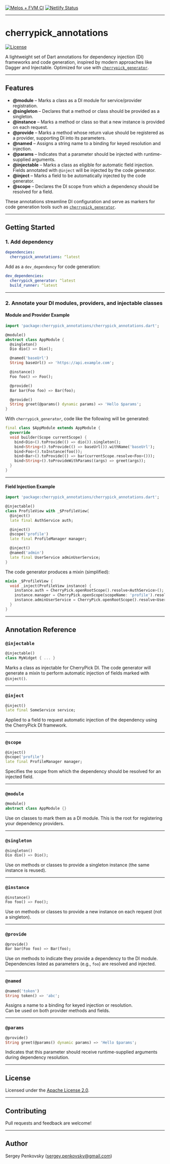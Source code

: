 [![Melos + FVM CI](https://github.com/pese-git/cherrypick/actions/workflows/pipeline.yml/badge.svg)](https://github.com/pese-git/cherrypick/actions/workflows/pipeline.yml)
[![Netlify Status](https://api.netlify.com/api/v1/badges/3c3e0f98-27a9-4dd4-9eab-4be0b96798b8/deploy-status)](https://app.netlify.com/projects/cherrypick-di/deploys)

---

# cherrypick_annotations

[![License](https://img.shields.io/badge/license-Apache%202.0-blue.svg)](LICENSE)

A lightweight set of Dart annotations for dependency injection (DI) frameworks and code generation, inspired by modern approaches like Dagger and Injectable. Optimized for use with [`cherrypick_generator`](https://pub.dev/packages/cherrypick_generator).

---

## Features

- **@module** – Marks a class as a DI module for service/provider registration.
- **@singleton** – Declares that a method or class should be provided as a singleton.
- **@instance** – Marks a method or class so that a new instance is provided on each request.
- **@provide** – Marks a method whose return value should be registered as a provider, supporting DI into its parameters.
- **@named** – Assigns a string name to a binding for keyed resolution and injection.
- **@params** – Indicates that a parameter should be injected with runtime-supplied arguments.
- **@injectable** – Marks a class as eligible for automatic field injection. Fields annotated with `@inject` will be injected by the code generator.
- **@inject** – Marks a field to be automatically injected by the code generator.
- **@scope** – Declares the DI scope from which a dependency should be resolved for a field.

These annotations streamline DI configuration and serve as markers for code generation tools such as [`cherrypick_generator`](https://pub.dev/packages/cherrypick_generator).

---

## Getting Started

### 1. Add dependency

```yaml
dependencies:
  cherrypick_annotations: ^latest
```

Add as a `dev_dependency` for code generation:

```yaml
dev_dependencies:
  cherrypick_generator: ^latest
  build_runner: ^latest
```

---

### 2. Annotate your DI modules, providers, and injectable classes

#### **Module and Provider Example**

```dart
import 'package:cherrypick_annotations/cherrypick_annotations.dart';

@module()
abstract class AppModule {
  @singleton()
  Dio dio() => Dio();

  @named('baseUrl')
  String baseUrl() => 'https://api.example.com';

  @instance()
  Foo foo() => Foo();

  @provide()
  Bar bar(Foo foo) => Bar(foo);

  @provide()
  String greet(@params() dynamic params) => 'Hello $params';
}
```

With `cherrypick_generator`, code like the following will be generated:

```dart
final class $AppModule extends AppModule {
  @override
  void builder(Scope currentScope) {
    bind<Dio>().toProvide(() => dio()).singleton();
    bind<String>().toProvide(() => baseUrl()).withName('baseUrl');
    bind<Foo>().toInstance(foo());
    bind<Bar>().toProvide(() => bar(currentScope.resolve<Foo>()));
    bind<String>().toProvideWithParams((args) => greet(args));
  }
}
```

---

#### **Field Injection Example**

```dart
import 'package:cherrypick_annotations/cherrypick_annotations.dart';

@injectable()
class ProfileView with _$ProfileView{
  @inject()
  late final AuthService auth;

  @inject()
  @scope('profile')
  late final ProfileManager manager;

  @inject()
  @named('admin')
  late final UserService adminUserService;
}
```

The code generator produces a mixin (simplified):

```dart
mixin _$ProfileView {
  void _inject(ProfileView instance) {
    instance.auth = CherryPick.openRootScope().resolve<AuthService>();
    instance.manager = CherryPick.openScope(scopeName: 'profile').resolve<ProfileManager>();
    instance.adminUserService = CherryPick.openRootScope().resolve<UserService>(named: 'admin');
  }
}
```

---

## Annotation Reference

### `@injectable`

```dart
@injectable()
class MyWidget { ... }
```
Marks a class as injectable for CherryPick DI. The code generator will generate a mixin to perform automatic injection of fields marked with `@inject()`.

---

### `@inject`

```dart
@inject()
late final SomeService service;
```
Applied to a field to request automatic injection of the dependency using the CherryPick DI framework.

---

### `@scope`

```dart
@inject()
@scope('profile')
late final ProfileManager manager;
```
Specifies the scope from which the dependency should be resolved for an injected field.

---

### `@module`

```dart
@module()
abstract class AppModule {}
```
Use on classes to mark them as a DI module. This is the root for registering your dependency providers.

---

### `@singleton`

```dart
@singleton()
Dio dio() => Dio();
```
Use on methods or classes to provide a singleton instance (the same instance is reused).

---

### `@instance`

```dart
@instance()
Foo foo() => Foo();
```
Use on methods or classes to provide a new instance on each request (not a singleton).

---

### `@provide`

```dart
@provide()
Bar bar(Foo foo) => Bar(foo);
```
Use on methods to indicate they provide a dependency to the DI module. Dependencies listed as parameters (e.g., `foo`) are resolved and injected.

---

### `@named`

```dart
@named('token')
String token() => 'abc';
```
Assigns a name to a binding for keyed injection or resolution.  
Can be used on both provider methods and fields.

---

### `@params`

```dart
@provide()
String greet(@params() dynamic params) => 'Hello $params';
```
Indicates that this parameter should receive runtime-supplied arguments during dependency resolution.

---

## License

Licensed under the [Apache License 2.0](LICENSE).

---

## Contributing

Pull requests and feedback are welcome!

---

## Author

Sergey Penkovsky (<sergey.penkovsky@gmail.com>)